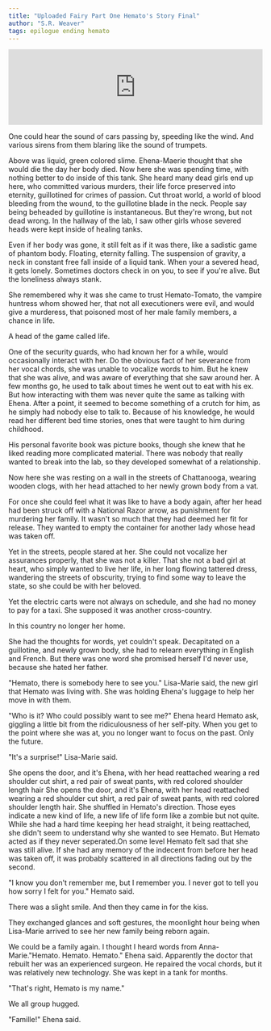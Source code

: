 ```yaml
---
title: "Uploaded Fairy Part One Hemato's Story Final"
author: "S.R. Weaver"
tags: epilogue ending hemato
---
```

<iframe scrolling="no" id="hearthis_at_track_7383773" width="100%" height="150" src="https://app.hearthis.at/embed/7383773/transparent_black/?hcolor=&color=&style=2&block_size=2&block_space=1&background=1&waveform=0&cover=0&autoplay=0&css=" frameborder="0" allowtransparency allow="autoplay"><p>Listen to <a href="https://hearthis.at/todiaspora/uploadedfairtydeeplore70bpm/" target="_blank">Uploaded Fairy Deep Lore</a> <span>by</span><a href="https://hearthis.at/todiaspora/" target="_blank" >ToDiaspora</a> <span>on</span> <a href="https://hearthis.at/" target="_blank">hearthis.at</a></p></iframe>

One could hear the sound of cars passing by, speeding like the wind. And various sirens from them blaring like the sound of trumpets.

Above was liquid, green colored slime. Ehena-Maerie thought that she would die the day her body died. Now here she was spending time, with nothing better to do inside of this tank. She heard many dead girls end up here, who committed various murders, their life force preserved into eternity, guillotined for crimes of passion. Cut throat world, a world of blood bleeding from the wound, to the guillotine blade in the neck. People say being beheaded by guillotine is instantaneous. But they're wrong, but not dead wrong. In the hallway of the lab, I saw other girls whose severed heads were kept inside of healing tanks.

Even if her body was gone, it still felt as if it was there, like a sadistic game of phantom body. Floating, eternity falling. The suspension of gravity, a neck in constant free fall inside of a liquid tank. When your a severed head, it gets lonely. Sometimes doctors check in on you, to see if you're alive. But the loneliness always stank.

She remembered why it was she came to trust Hemato-Tomato, the vampire huntress whom showed her, that not all executioners were evil, and would give a murderess, that poisoned most of her male family members, a chance in life.

A head of the game called life.

One of the security guards, who had known her for a while, would occasionally interact with her. Do the obvious fact of her severance from her vocal chords, she was unable to vocalize words to him. But he knew that she was alive, and was aware of everything that she saw around her. A few months go, he used to talk about times he went out to eat with his ex. But how interacting with them was never quite the same as talking with Ehena. After a point, it seemed to become something of a crutch for him, as he simply had nobody else to talk to. Because of his knowledge, he would read her different bed time stories, ones that were taught to him during childhood.

His personal favorite book was picture books, though she knew that he liked reading more complicated material. There was nobody that really wanted to break into the lab, so they developed somewhat of a relationship.

Now here she was resting on a wall in the streets of Chattanooga, wearing wooden clogs, with her head attached to her newly grown body from a vat.

For once she could feel what it was like to have a body again, after her head had been struck off with a National Razor arrow, as punishment for murdering her family. It wasn't so much that they had deemed her fit for release. They wanted to empty the container for another lady whose head was taken off.

Yet in the streets, people stared at her. She could not vocalize her assurances properly, that she was not a killer. That she not a bad girl at heart, who simply wanted to live her life, in her long flowing tattered dress, wandering the streets of obscurity, trying to find some way to leave the state, so she could be with her beloved.

Yet the electric carts were not always on schedule, and she had no money to pay for a taxi. She supposed it was another cross-country.

In this country no longer her home.

She had the thoughts for words, yet couldn't speak. Decapitated on a guillotine, and newly grown body, she had to relearn everything in English and French. But there was one word she promised herself I'd never use, because she hated her father.

"Hemato, there is somebody here to see you." Lisa-Marie said, the new girl that Hemato was living with. She was holding Ehena's luggage to help her move in with them.

"Who is it? Who could possibly want to see me?" Ehena heard Hemato ask, giggling a little bit from the ridiculousness of her self-pity. When you get to the point where she was at, you no longer want to focus on the past. Only the future.

"It's a surprise!" Lisa-Marie said.

She opens the door, and it's Ehena, with her head reattached wearing a red shoulder cut shirt, a red pair of sweat pants, with red colored shoulder length hair
She opens the door, and it's Ehena, with her head reattached wearing a red shoulder cut shirt, a red pair of sweat pants, with red colored shoulder length hair. She shuffled in Hemato's direction. Those eyes indicate a new kind of life, a new life of life form like a zombie but not quite. While she had a hard time keeping her head straight, it being reattached, she didn't seem to understand why she wanted to see Hemato. But Hemato acted as if they never seperated.On some level Hemato felt sad that she was still alive. If she had any memory of the indecent from before her head was taken off, it was probably scattered in all directions fading out by the second.

"I know you don't remember me, but I remember you. I never got to tell you how sorry I felt for you." Hemato said.

There was a slight smile. And then they came in for the kiss.


They exchanged glances and soft gestures, the moonlight hour being when Lisa-Marie arrived to see her new family being reborn again.

We could be a family again. I thought I heard words from Anna-Marie."Hemato. Hemato. Hemato." Ehena said. Apparently the doctor that rebuilt her was an experienced surgeon. He repaired the vocal chords, but it was relatively new technology. She was kept in a tank for months.

"That's right, Hemato is my name."

We all group hugged.

"Famille!" Ehena said.
